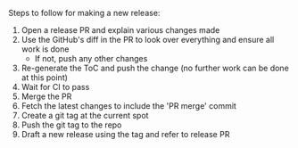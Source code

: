 Steps to follow for making a new release:
1. Open a release PR and explain various changes made
2. Use the GitHub's diff in the PR to look over everything and ensure all work is done
    - If not, push any other changes
3. Re-generate the ToC and push the change (no further work can be done at this point)
4. Wait for CI to pass
5. Merge the PR
6. Fetch the latest changes to include the 'PR merge' commit
7. Create a git tag at the current spot
8. Push the git tag to the repo
9. Draft a new release using the tag and refer to release PR
